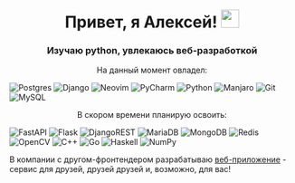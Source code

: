 <h1 align="center">Привет, я Алексей!
<img src="https://github.com/blackcater/blackcater/raw/main/images/Hi.gif" height="32"/></h1>
<h3 align="center">Изучаю python, увлекаюсь веб-разработкой</h3>

  <p align="center">
    На данный момент овладел:
  </p>

  ![Postgres](https://img.shields.io/badge/postgres-%23316192.svg?style=for-the-badge&logo=postgresql&logoColor=white) ![Django](https://img.shields.io/badge/django-%23092E20.svg?style=for-the-badge&logo=django&logoColor=white) ![Neovim](https://img.shields.io/badge/NeoVim-%2357A143.svg?&style=for-the-badge&logo=neovim&logoColor=white)  ![PyCharm](https://img.shields.io/badge/pycharm-143?style=for-the-badge&logo=pycharm&logoColor=black&color=black&labelColor=green)  ![Python](https://img.shields.io/badge/python-3670A0?style=for-the-badge&logo=python&logoColor=ffdd54)  ![Manjaro](https://img.shields.io/badge/Manjaro-35BF5C?style=for-the-badge&logo=Manjaro&logoColor=white) ![Git](https://img.shields.io/badge/git-%23F05033.svg?style=for-the-badge&logo=git&logoColor=white)  ![MySQL](https://img.shields.io/badge/mysql-%2300f.svg?style=for-the-badge&logo=mysql&logoColor=white)

  <p align="center">
    В скором времени планирую освоить:
  </p>

  ![FastAPI](https://img.shields.io/badge/FastAPI-005571?style=for-the-badge&logo=fastapi)  ![Flask](https://img.shields.io/badge/flask-%23000.svg?style=for-the-badge&logo=flask&logoColor=white)  ![DjangoREST](https://img.shields.io/badge/DJANGO-REST-ff1709?style=for-the-badge&logo=django&logoColor=white&color=ff1709&labelColor=gray)  ![MariaDB](https://img.shields.io/badge/MariaDB-003545?style=for-the-badge&logo=mariadb&logoColor=white)  ![MongoDB](https://img.shields.io/badge/MongoDB-%234ea94b.svg?style=for-the-badge&logo=mongodb&logoColor=white)  ![Redis](https://img.shields.io/badge/redis-%23DD0031.svg?style=for-the-badge&logo=redis&logoColor=white)  ![OpenCV](https://img.shields.io/badge/opencv-%23white.svg?style=for-the-badge&logo=opencv&logoColor=white)    ![C++](https://img.shields.io/badge/c++-%2300599C.svg?style=for-the-badge&logo=c%2B%2B&logoColor=white)  ![Go](https://img.shields.io/badge/go-%2300ADD8.svg?style=for-the-badge&logo=go&logoColor=white)  ![Haskell](https://img.shields.io/badge/Haskell-5e5086?style=for-the-badge&logo=haskell&logoColor=white)  ![NumPy](https://img.shields.io/badge/numpy-%23013243.svg?style=for-the-badge&logo=numpy&logoColor=white)  


В компании с другом-фронтендером разрабатываю [веб-приложение](https://github.com/zhurbonjour/WishlistWebApplication) - сервис 
для друзей, друзей друзей и, возможно, для вас!

<!--
**zhurbonjour/zhurbonjour** is a ✨ _special_ ✨ repository because its `README.md` (this file) appears on your GitHub profile.

Here are some ideas to get you started:

- 🔭 I’m currently working on ...
- 🌱 I’m currently learning ...
- 👯 I’m looking to collaborate on ...
- 🤔 I’m looking for help with ...
- 💬 Ask me about ...
- 📫 How to reach me: ...
- 😄 Pronouns: ...
- ⚡ Fun fact: ...
-->
